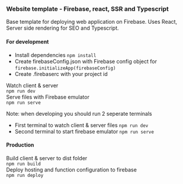 ### Website template - Firebase, react, SSR and Typescript
Base template for deploying web application on Firebase.
Uses React, Server side rendering for SEO and Typescript.

#### For development

- Install dependencies `npm install`
- Create firebaseConfig.json with Firebase config object for `firebase.initializeApp(firebaseConfig)`
- Create .firebaserc with your project id

Watch client & server  
`npm run dev`  
Serve files with Firebase emulator  
`npm run serve`  

Note: when developing you should run 2 seperate terminals

- First terminal to watch client & server files `npm run dev`
- Second terminal to start firebase emulator `npm run serve`

#### Production

Build client & server to dist folder  
`npm run build`  
Deploy hosting and function configuration to firebase  
`npm run deploy`
